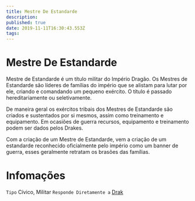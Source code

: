 ```yaml
---
title: Mestre De Estandarde
description: 
published: true
date: 2019-11-11T16:30:43.553Z
tags: 
---
```


<!-- SUBTITLE: Visão geral sobre Mestre De Estandarde -->

# Mestre De Estandarde
Mestre de Estandarde é um título militar do Império Dragão. Os Mestres de Estandarde são líderes de famílias do império que se alistam para lutar por ele, criando e comandando um pequeno exército. O título é passado hereditariamente ou seletivamente. 

De maneira geral os exércitos tribais dos Mestres de Estandarde são criados e sustentados por si mesmos, assim como treinamento e equipamento. Em ocasiões de guerra recursos, equipamento e treinamento podem ser dados pelos Drakes.

Com a criação de um Mestre de Estandarde, vem a criação de um estandarde reconhecido oficialmente pelo império como um banner de guerra, esses geralmente retratam os brasões das famílias.

# Infomações
`Tipo` Cívico, Militar
`Responde Diretamente a` [Drak](http://localhost/rankings-e-titulos/drak#drak)

